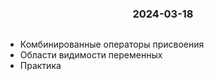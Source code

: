 <h3 style="text-align: center; padding-bottom: 14px">2024-03-18</h3>

* Комбинированные операторы присвоения
* Области видимости переменных
* Практика

